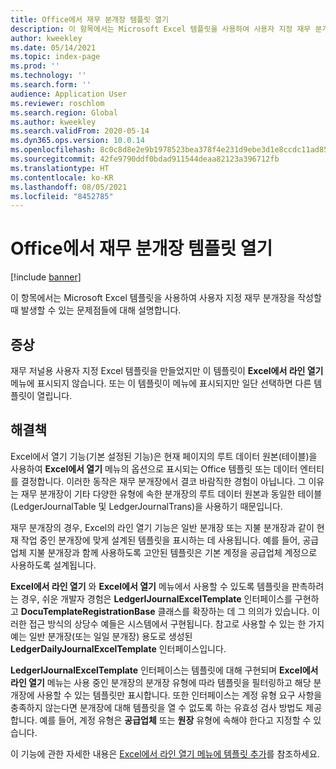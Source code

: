 ```yaml
---
title: Office에서 재무 분개장 템플릿 열기
description: 이 항목에서는 Microsoft Excel 템플릿을 사용하여 사용자 지정 재무 분개장을 작성할 때 발생할 수 있는 문제점들에 대해 설명합니다.
author: kweekley
ms.date: 05/14/2021
ms.topic: index-page
ms.prod: ''
ms.technology: ''
ms.search.form: ''
audience: Application User
ms.reviewer: roschlom
ms.search.region: Global
ms.author: kweekley
ms.search.validFrom: 2020-05-14
ms.dyn365.ops.version: 10.0.14
ms.openlocfilehash: 8c0c8d8e2e9b1978523bea378f4e231d9ebe3d1e8ccdc11ad8578eac16b067cf
ms.sourcegitcommit: 42fe9790ddf0bdad911544deaa82123a396712fb
ms.translationtype: HT
ms.contentlocale: ko-KR
ms.lasthandoff: 08/05/2021
ms.locfileid: "8452785"
---
```

# <a name="open-financial-journal-templates-in-office"></a>Office에서 재무 분개장 템플릿 열기

[!include [banner](../includes/banner.md)]

이 항목에서는 Microsoft Excel 템플릿을 사용하여 사용자 지정 재무 분개장을 작성할 때 발생할 수 있는 문제점들에 대해 설명합니다.

## <a name="symptom"></a>증상

재무 저널용 사용자 지정 Excel 템플릿을 만들었지만 이 템플릿이 **Excel에서 라인 열기** 메뉴에 표시되지 않습니다. 또는 이 템플릿이 메뉴에 표시되지만 일단 선택하면 다른 템플릿이 열립니다.

## <a name="resolution"></a>해결책

Excel에서 열기 기능(기본 설정된 기능)은 현재 페이지의 루트 데이터 원본(테이블)을 사용하여 **Excel에서 열기** 메뉴의 옵션으로 표시되는 Office 템플릿 또는 데이터 엔터티를 결정합니다. 이러한 동작은 재무 분개장에서 결코 바람직한 경험이 아닙니다. 그 이유는 재무 분개장이 기타 다양한 유형에 속한 분개장의 루트 데이터 원본과 동일한 테이블(LedgerJournalTable 및 LedgerJournalTrans)을 사용하기 때문입니다.

재무 분개장의 경우, Excel의 라인 열기 기능은 일반 분개장 또는 지불 분개장과 같이 현재 작업 중인 분개장에 맞게 설계된 템플릿을 표시하는 데 사용됩니다. 예를 들어, 공급업체 지불 분개장과 함께 사용하도록 고안된 템플릿은 기본 계정을 공급업체 계정으로 사용하도록 설계됩니다.

**Excel에서 라인 열기** 와 **Excel에서 열기** 메뉴에서 사용할 수 있도록 템플릿을 판촉하려는 경우, 쉬운 개발자 경험은 **LedgerIJournalExcelTemplate** 인터페이스를 구현하고 **DocuTemplateRegistrationBase** 클래스를 확장하는 데 그 의의가 있습니다. 이러한 접근 방식의 상당수 예들은 시스템에서 구현됩니다. 참고로 사용할 수 있는 한 가지 예는 일반 분개장(또는 일일 분개장) 용도로 생성된 **LedgerDailyJournalExcelTemplate** 인터페이스입니다.

**LedgerIJournalExcelTemplate** 인터페이스는 템플릿에 대해 구현되며 **Excel에서 라인 열기** 메뉴는 사용 중인 분개장의 분개장 유형에 따라 템플릿을 필터링하고 해당 분개장에 사용할 수 있는 템플릿만 표시합니다. 또한 인터페이스는 계정 유형 요구 사항을 충족하지 않는다면 분개장에 대해 템플릿을 열 수 없도록 하는 유효성 검사 방법도 제공합니다. 예를 들어, 계정 유형은 **공급업체** 또는 **원장** 유형에 속해야 한다고 지정할 수 있습니다.

이 기능에 관한 자세한 내용은 [Excel에서 라인 열기 메뉴에 템플릿 추가](../../fin-ops-core/dev-itpro/user-interface/add-templates-open-lines-excel-menu.md)를 참조하세요.
